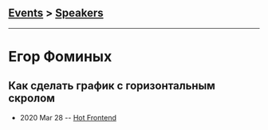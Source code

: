 ## [Events](../README.md) > [Speakers](../speakers.md)
---

# Егор Фоминых

## Как сделать график с горизонтальным скролом
- 2020 Mar 28 -- [Hot Frontend](https://www.youtube.com/watch?v=TJANyIUppkI&t=2632s)    
